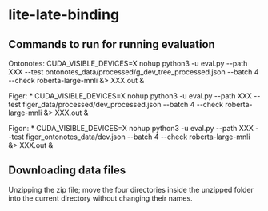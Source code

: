 # lite-late-binding

## Commands to run for running evaluation
Ontonotes: 
CUDA_VISIBLE_DEVICES=X nohup python3 -u eval.py --path XXX --test ontonotes_data/processed/g_dev_tree_processed.json --batch 4 --check roberta-large-mnli &> XXX.out &

Figer: *
CUDA_VISIBLE_DEVICES=X nohup python3 -u eval.py --path XXX --test figer_data/processed/dev_processed.json --batch 4 --check roberta-large-mnli &> XXX.out &

Figon: *
CUDA_VISIBLE_DEVICES=X nohup python3 -u eval.py --path XXX --test figer_ontonotes_data/dev.json --batch 4 --check roberta-large-mnli &> XXX.out &

## Downloading data files
Unzipping the zip file;
move the four directories inside the unzipped folder into the current directory without changing their names.
